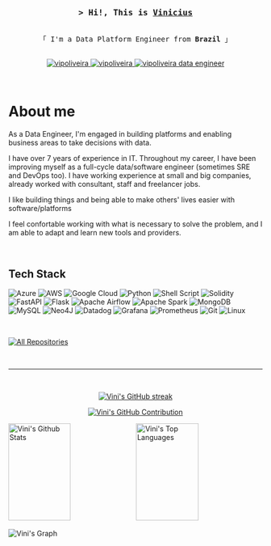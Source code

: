 <!--
<h2 align="center">
  Hi, this is Vinicius!
  <img src="https://media.giphy.com/media/hvRJCLFzcasrR4ia7z/giphy.gif" width="28">
</h2>
-->

<!--
<p align="center">
  <a href="https://github.com/vipoliveira"><img src="https://readme-typing-svg.herokuapp.com/?lines=Self%20Taught%20Programmer;Front%20End%20Developer;1.5%2B%20years%20of%20coding%20experience;Always%20learning%20new%20things&center=true&width=380&height=45"></a>
</p>

 -->

<!-- Intro  -->
<h3 align="center">
        <samp>&gt; Hi!, This is
                <b><a target="_blank" href="https://github.com/vipoliveira">Vinicius</a></b>
        </samp>
</h3>


<p align="center"> 
  <samp>
    <br>
    「 I'm a Data Platform Engineer from <b>Brazil</b> 」
    <br>
    <br>
  </samp>
</p>

<p align="center">
 <a href="https://github.com/vipoliveira" target="blank">
  <img src="https://img.shields.io/badge/Website-DC143C?style=for-the-badge&logo=medium&logoColor=white" alt="vipoliveira" />
 </a>
 <a href="https://linkedin.com/in/vipoliveira" target="_blank">
  <img src="https://img.shields.io/badge/LinkedIn-0077B5?style=for-the-badge&logo=linkedin&logoColor=white" alt="vipoliveira"/>
 </a>
 <a href="https://www.credential.net/cc8b9b9f-10fa-432b-9b2b-73d1b55c4acb?key=cfc5681c00bf2ac4d37886ab42ee5508ba0a3930929c1db1c7aee7966a5913b1" target="_blank">
  <img src="https://img.shields.io/badge/GoogleCloud-%234285F4.svg?style=for-the-badge&logo=google-cloud&logoColor=white" alt="vipoliveira data engineer"/>
 </a>
</p>
<br />

<!-- About Section -->
 # About me
 
<p>
As a Data Engineer, I'm engaged in building platforms and enabling business areas to take decisions with data.

I have over 7 years of experience in IT. Throughout my career, I have been improving myself as a full-cycle data/software engineer (sometimes SRE and DevOps too). I have working experience at small and big companies, already worked with consultant, staff and freelancer jobs.

I like building things and being able to make others' lives easier with software/platforms

I feel confortable working with what is necessary to solve the problem, and I am able to adapt and learn new tools and providers.

</p>

<br/>

## Tech Stack
![Azure](https://img.shields.io/badge/azure-%230072C6.svg?style=for-the-badge&logo=microsoftazure&logoColor=white)
![AWS](https://img.shields.io/badge/AWS-%23FF9900.svg?style=for-the-badge&logo=amazon-aws&logoColor=white)
![Google Cloud](https://img.shields.io/badge/GoogleCloud-%234285F4.svg?style=for-the-badge&logo=google-cloud&logoColor=white)
![Python](https://img.shields.io/badge/python-3670A0?style=for-the-badge&logo=python&logoColor=ffdd54)
![Shell Script](https://img.shields.io/badge/shell_script-%23121011.svg?style=for-the-badge&logo=gnu-bash&logoColor=white)
![Solidity](https://img.shields.io/badge/Solidity-%23363636.svg?style=for-the-badge&logo=solidity&logoColor=white)
![FastAPI](https://img.shields.io/badge/FastAPI-005571?style=for-the-badge&logo=fastapi)
![Flask](https://img.shields.io/badge/flask-%23000.svg?style=for-the-badge&logo=flask&logoColor=white)
![Apache Airflow](https://img.shields.io/badge/Apache%20Airflow-017CEE?style=for-the-badge&logo=Apache%20Airflow&logoColor=white)
![Apache Spark](https://img.shields.io/badge/Apache%20Spark-FDEE21?style=flat-square&logo=apachespark&logoColor=black)
![MongoDB](https://img.shields.io/badge/MongoDB-4EA94B?style=for-the-badge&logo=mongodb&logoColor=white)
![MySQL](https://img.shields.io/badge/mysql-%2300f.svg?style=for-the-badge&logo=mysql&logoColor=white)
![Neo4J](https://img.shields.io/badge/Neo4j-008CC1?style=for-the-badge&logo=neo4j&logoColor=white)
![Datadog](https://img.shields.io/badge/datadog-%23632CA6.svg?style=for-the-badge&logo=datadog&logoColor=white)
![Grafana](https://img.shields.io/badge/grafana-%23F46800.svg?style=for-the-badge&logo=grafana&logoColor=white)
![Prometheus](https://img.shields.io/badge/Prometheus-E6522C?style=for-the-badge&logo=Prometheus&logoColor=white)
![Git](https://img.shields.io/badge/Git-F05032?style=for-the-badge&logo=git&logoColor=white)
![Linux](https://img.shields.io/badge/Linux-FCC624?style=for-the-badge&logo=linux&logoColor=black)

<br/>


<p align="left">
  <a href="https://github.com/vipoliveira?tab=repositories" target="_blank"><img alt="All Repositories" title="All Repositories" src="https://img.shields.io/badge/-All%20Repos-2962FF?style=for-the-badge&logo=koding&logoColor=white"/></a>
</p>

<br/>
<hr/>
<br/>

<p align="center">
  <a href="https://github.com/vipolieira">
    <img src="https://github-readme-streak-stats.herokuapp.com/?user=vipoliveira&theme=radical&border=7F3FBF&background=0D1117" alt="Vini's GitHub streak"/>
  </a>
</p>

<p align="center">
  <a href="https://github.com/vipoliveira">
    <img src="https://github-profile-summary-cards.vercel.app/api/cards/profile-details?username=vipoliveira&theme=radical" alt="Vini's GitHub Contribution"/>
  </a>
</p>

<a> 
    <a href="https://github.com/vipoliveira"><img alt="Vini's Github Stats" src="https://denvercoder1-github-readme-stats.vercel.app/api?username=vipoliveira&show_icons=true&count_private=true&theme=react&border_color=7F3FBF&bg_color=0D1117&title_color=F85D7F&icon_color=F8D866" height="192px" width="49.5%"/></a>
  <a href="https://github.com/vipoliveira"><img alt="Vini's Top Languages" src="https://denvercoder1-github-readme-stats.vercel.app/api/top-langs/?username=vipoliveira&langs_count=8&layout=compact&theme=react&border_color=7F3FBF&bg_color=0D1117&title_color=F85D7F&icon_color=F8D866" height="192px" width="49.5%"/></a>
  <br/>
</a>


![Vini's Graph](https://github-readme-activity-graph.vercel.app/graph?username=vipoliveira&custom_title=Vini's%20GitHub%20Activity%20Graph&bg_color=0D1117&color=7F3FBF&line=7F3FBF&point=7F3FBF&area_color=FFFFFF&title_color=FFFFFF&area=true)
